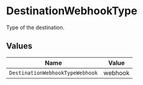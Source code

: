 # DestinationWebhookType

Type of the destination.


## Values

| Name                            | Value                           |
| ------------------------------- | ------------------------------- |
| `DestinationWebhookTypeWebhook` | webhook                         |